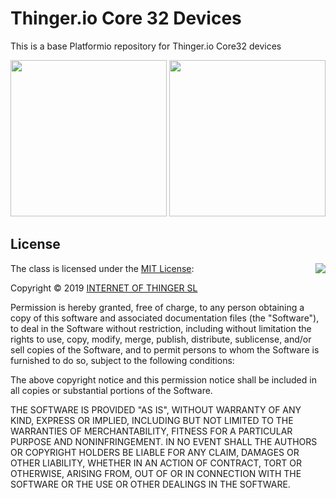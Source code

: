 # Thinger.io Core 32 Devices

This is a base Platformio repository for Thinger.io Core32 devices

<p align="center">
<img src="https://s3-eu-west-1.amazonaws.com/thinger.io.files/thinger_core_32_a.png" height=250px">
<img src="https://s3-eu-west-1.amazonaws.com/thinger.io.files/thinger_core_32_b.png" height=250px">
</p>

## License

<img align="right" src="http://opensource.org/trademarks/opensource/OSI-Approved-License-100x137.png">

The class is licensed under the [MIT License](http://opensource.org/licenses/MIT):

Copyright &copy; 2019 [INTERNET OF THINGER SL](http://thinger.io)

Permission is hereby granted, free of charge, to any person obtaining a copy of this software and associated documentation files (the "Software"), to deal in the Software without restriction, including without limitation the rights to use, copy, modify, merge, publish, distribute, sublicense, and/or sell copies of the Software, and to permit persons to whom the Software is furnished to do so, subject to the following conditions:

The above copyright notice and this permission notice shall be included in all copies or substantial portions of the Software.

THE SOFTWARE IS PROVIDED "AS IS", WITHOUT WARRANTY OF ANY KIND, EXPRESS OR IMPLIED, INCLUDING BUT NOT LIMITED TO THE WARRANTIES OF MERCHANTABILITY, FITNESS FOR A PARTICULAR PURPOSE AND NONINFRINGEMENT. IN NO EVENT SHALL THE AUTHORS OR COPYRIGHT HOLDERS BE LIABLE FOR ANY CLAIM, DAMAGES OR OTHER LIABILITY, WHETHER IN AN ACTION OF CONTRACT, TORT OR OTHERWISE, ARISING FROM, OUT OF OR IN CONNECTION WITH THE SOFTWARE OR THE USE OR OTHER DEALINGS IN THE SOFTWARE.